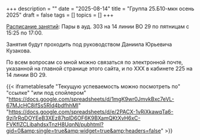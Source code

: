 +++
description = ""
date = "2025-08-14"
title = "Группа 25.Б10-мкн осень 2025"
draft = false
tags = []
topics = []
+++


[Расписание занятий](https://timetable.spbu.ru/MCSC):
Пары в ауд. 303 на 14 линии ВО 29 по пятницам с 15:25 по 17:00.

Занятия будут проходить под руководством Даниила Юрьевича Кузакова.

По всем вопросам со мной можно связаться по электронной почте, указанной на главной странице этого сайта, и по ХХХ в кабинете 225 на 14 линии ВО 29.

{{< iframetablesafe "Текущую успеваемость можно посмотреть по" "ссылке" "или под спойлером" "https://docs.google.com/spreadsheets/d/1mgK9wr0JmvkBxc7eVL-67MJcHC8ifSs5Rld4bdfhhMI" "https://docs.google.com/spreadsheets/d/e/2PACX-1vRiXkawqTa6-9zj1rRqDOYEeB3XEz87tqID6OF6K9BXamQKtXvH6xC-FVKflZCLibahdsxTnzH8UqnN/pubhtml?gid=0&amp;single=true&amp;widget=true&amp;headers=false" >}}